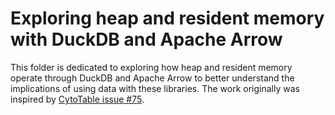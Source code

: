 # Exploring heap and resident memory with DuckDB and Apache Arrow

This folder is dedicated to exploring how heap and resident memory operate through DuckDB and Apache Arrow to better understand the implications of using data with these libraries.
The work originally was inspired by [CytoTable issue #75](https://github.com/cytomining/CytoTable/issues/75).
